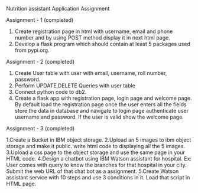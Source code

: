 Nutrition assistant Application Assignment 

Assignment - 1  (completed)

1. Create registration page in html with username, email and phone number and by using POST method display it in next html page.
2. Develop a flask program which should contain at least 5 packages used from pypi.org.

Assignment - 2   (completed)

1. Create User table with user with email, username, roll number, password.
2. Perform UPDATE,DELETE Queries with user table
3. Connect python code to db2.
4. Create a flask app with registration page, login page and welcome page. By default load the registration page once the user enters all the fields store the data in database and navigate to login page authenticate user username and password. If the user is valid show the welcome page.


Assignment - 3   (completed)

1.Create a Bucket in IBM object storage. 
2.Upload an 5 images  to ibm object storage and make it public. write html code to displaying all the 5 images. 
3.Upload a css page to the object storage and use the same page in your HTML code.
4.Design a chatbot using IBM Watson assistant for hospital. Ex: User comes with query to know the branches for that hospital in your city. Submit the web URL of that chat bot as a assignment. 
5.Create Watson assistant service with 10 steps and use 3 conditions in it. Load that script in HTML page.

